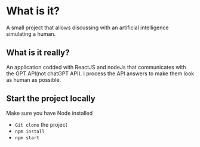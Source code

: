 # What is it?

A small project that allows discussing with an artificial intelligence simulating a human.

## What is it really?

An application codded with ReactJS and nodeJs that communicates with the GPT API(not chatGPT API). I process the API answers to make them look as human as possible.

## Start the project locally

Make sure you have Node installed
- `Git clone` the project
- `npm install`
- `npm start`
